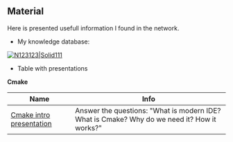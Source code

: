 ## Material

Here is presented usefull information I found in the network.
  - My knowledge database:
 
[![N123123|Solid111](https://user-images.githubusercontent.com/14311484/40763105-95221724-64b4-11e8-9270-9218f545afc1.png)](https://docs.google.com/document/d/1zvDsdmemReXJ4MyFOD9zna_S9vKWJa9Y4odsvruXF8s/edit)
  
  - Table with presentations

**Cmake**

|       Name     |Info                          
|----------------|-------------------------------|
|[Cmake intro presentation](https://github.com/avovana/materials/blob/master/cmake/Cmake%20intro%20presentation.pdf)|Answer the questions: "What is modern IDE? What is Cmake? Why do we need it? How it works?"|
